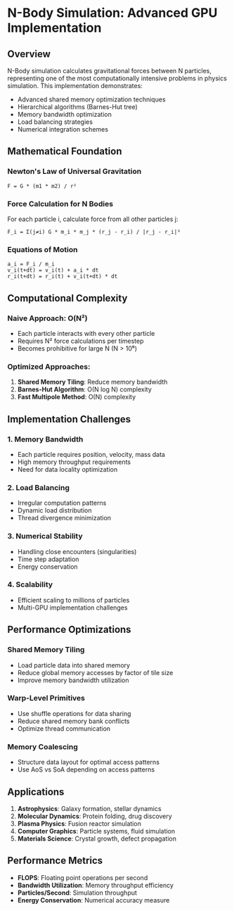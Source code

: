 # N-Body Simulation: Advanced GPU Implementation

## Overview
N-Body simulation calculates gravitational forces between N particles, representing one of the most computationally intensive problems in physics simulation. This implementation demonstrates:

- Advanced shared memory optimization techniques
- Hierarchical algorithms (Barnes-Hut tree)
- Memory bandwidth optimization
- Load balancing strategies
- Numerical integration schemes

## Mathematical Foundation

### Newton's Law of Universal Gravitation
```
F = G * (m1 * m2) / r²
```

### Force Calculation for N Bodies
For each particle i, calculate force from all other particles j:
```
F_i = Σ(j≠i) G * m_i * m_j * (r_j - r_i) / |r_j - r_i|³
```

### Equations of Motion
```
a_i = F_i / m_i
v_i(t+dt) = v_i(t) + a_i * dt
r_i(t+dt) = r_i(t) + v_i(t+dt) * dt
```

## Computational Complexity

### Naive Approach: O(N²)
- Each particle interacts with every other particle
- Requires N² force calculations per timestep
- Becomes prohibitive for large N (N > 10⁶)

### Optimized Approaches:
1. **Shared Memory Tiling**: Reduce memory bandwidth
2. **Barnes-Hut Algorithm**: O(N log N) complexity
3. **Fast Multipole Method**: O(N) complexity

## Implementation Challenges

### 1. Memory Bandwidth
- Each particle requires position, velocity, mass data
- High memory throughput requirements
- Need for data locality optimization

### 2. Load Balancing
- Irregular computation patterns
- Dynamic load distribution
- Thread divergence minimization

### 3. Numerical Stability
- Handling close encounters (singularities)
- Time step adaptation
- Energy conservation

### 4. Scalability
- Efficient scaling to millions of particles
- Multi-GPU implementation challenges

## Performance Optimizations

### Shared Memory Tiling
- Load particle data into shared memory
- Reduce global memory accesses by factor of tile size
- Improve memory bandwidth utilization

### Warp-Level Primitives
- Use shuffle operations for data sharing
- Reduce shared memory bank conflicts
- Optimize thread communication

### Memory Coalescing
- Structure data layout for optimal access patterns
- Use AoS vs SoA depending on access patterns

## Applications

1. **Astrophysics**: Galaxy formation, stellar dynamics
2. **Molecular Dynamics**: Protein folding, drug discovery
3. **Plasma Physics**: Fusion reactor simulation
4. **Computer Graphics**: Particle systems, fluid simulation
5. **Materials Science**: Crystal growth, defect propagation

## Performance Metrics

- **FLOPS**: Floating point operations per second
- **Bandwidth Utilization**: Memory throughput efficiency
- **Particles/Second**: Simulation throughput
- **Energy Conservation**: Numerical accuracy measure
